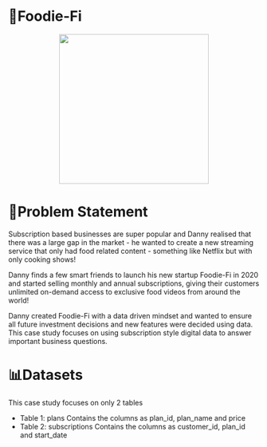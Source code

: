 # 🥑Foodie-Fi
<p align = "center">
<img width="300" height="300" src = "https://user-images.githubusercontent.com/81607668/129742132-8e13c136-adf2-49c4-9866-dec6be0d30f0.png"> 
</p>

# 🔢Problem Statement
Subscription based businesses are super popular and Danny realised that there was a large gap in the market - he wanted to create a new streaming service that only had food related content - something like Netflix but with only cooking shows!

Danny finds a few smart friends to launch his new startup Foodie-Fi in 2020 and started selling monthly and annual subscriptions, giving their customers unlimited on-demand access to exclusive food videos from around the world!

Danny created Foodie-Fi with a data driven mindset and wanted to ensure all future investment decisions and new features were decided using data. This case study focuses on using subscription style digital data to answer important business questions.

# 📊Datasets
This case study focuses on only 2 tables
* Table 1: plans
  Contains the columns as plan_id, plan_name and price 
* Table 2: subscriptions
  Contains the columns as customer_id, plan_id and start_date


